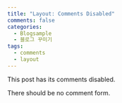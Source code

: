 ```yaml
---
title: "Layout: Comments Disabled"
comments: false
categories: 
  - Blogsample
  - 블로그 꾸미기
tags:
  - comments
  - layout
---
```


This post has its comments disabled.

There should be no comment form.